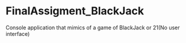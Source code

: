 # FinalAssigment_BlackJack
Console application that mimics of a game of BlackJack or 21(No user interface)
